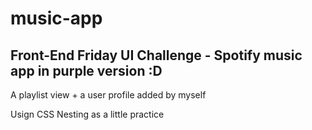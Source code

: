 # music-app
## Front-End Friday UI Challenge - Spotify music app in purple version :D

A playlist view + a user profile added by myself

Usign CSS Nesting as a little practice 
